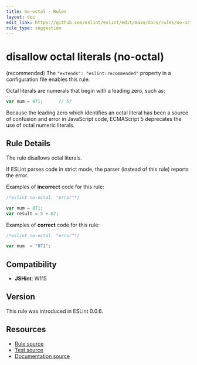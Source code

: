 ```yaml
---
title: no-octal - Rules
layout: doc
edit_link: https://github.com/eslint/eslint/edit/main/docs/rules/no-octal.md
rule_type: suggestion
---
```

<!-- Note: No pull requests accepted for this file. See README.md in the root directory for details. -->

# disallow octal literals (no-octal)

(recommended) The `"extends": "eslint:recommended"` property in a configuration file enables this rule.

Octal literals are numerals that begin with a leading zero, such as:

```js
var num = 071;      // 57
```

Because the leading zero which identifies an octal literal has been a source of confusion and error in JavaScript code, ECMAScript 5 deprecates the use of octal numeric literals.

## Rule Details

The rule disallows octal literals.

If ESLint parses code in strict mode, the parser (instead of this rule) reports the error.

Examples of **incorrect** code for this rule:

```js
/*eslint no-octal: "error"*/

var num = 071;
var result = 5 + 07;
```

Examples of **correct** code for this rule:

```js
/*eslint no-octal: "error"*/

var num  = "071";
```

## Compatibility

* **JSHint**: W115

## Version

This rule was introduced in ESLint 0.0.6.

## Resources

* [Rule source](https://github.com/eslint/eslint/tree/HEAD/lib/rules/no-octal.js)
* [Test source](https://github.com/eslint/eslint/tree/HEAD/tests/lib/rules/no-octal.js)
* [Documentation source](https://github.com/eslint/eslint/tree/HEAD/docs/rules/no-octal.md)

